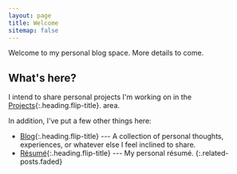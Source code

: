 ```yaml
---
layout: page
title: Welcome
sitemap: false
---
```


Welcome to my personal blog space. More details to come.

## What's here?
I intend to share personal projects I'm working on in the [Projects]{:.heading.flip-title}.
area.

In addition, I've put a few other things here:

* [Blog]{:.heading.flip-title} --- A collection of personal thoughts, experiences, or whatever else I feel inclined to share.
* [Résumé]{:.heading.flip-title} --- My personal résumé.
{:.related-posts.faded}

[Projects]: projects.md
[Blog]: posts.md
[Résumé]: resume.md
